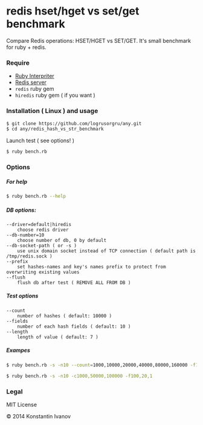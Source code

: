 redis hset/hget vs set/get benchmark
====================================

Compare Redis operations: HSET/HGET vs SET/GET.
It's small benchmark for ruby + redis.

### Require

* [Ruby Interpriter](http://ruby-lang.org)
* [Redis server](http://redis.io)
* `redis` ruby gem
* `hiredis` ruby gem ( if you want )


### Installation ( Linux ) and usage

```bash
$ git clone https://github.com/logrusorgru/any.git
$ cd any/redis_hash_vs_str_benchmark
```
Launch test ( see options! )

```bash
$ ruby bench.rb
```

### Options

##### For help

```bash
$ ruby bench.rb --help
```

##### DB options:

	--driver=default|hiredis
		choose redis driver
	--db-number=10
		choose number of db, 0 by default
	--db-socket-path ( or -s )
		use unix domain socket instead of TCP connection ( default path is /tmp/redis.sock )
	--prefix
		set hashes-names and key's names prefix to protect from overwriting existing values
	--flush
		flush db after test ( REMOVE ALL FROM DB )

##### Test options

	--count
		number of hashes ( default: 10000 )
	--fields
		number of each hash fields ( default: 10 )
	--length
		length of value ( default: 7 )

##### Exampes

```bash
$ ruby bench.rb -s -n10 --count=1000,10000,20000,40000,80000,160000 -f100
```

```bash
$ ruby bench.rb -s -n10 -c1000,50000,100000 -f100,20,1
```

### Legal

MIT License

&copy; 2014 Konstantin Ivanov
